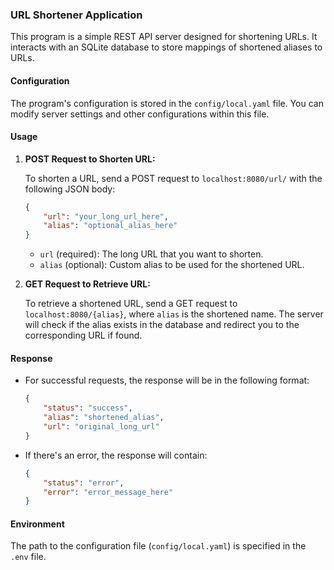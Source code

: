 ### URL Shortener Application

This program is a simple REST API server designed for shortening URLs. It interacts with an SQLite database to store mappings of shortened aliases to URLs.

#### Configuration

The program's configuration is stored in the `config/local.yaml` file. You can modify server settings and other configurations within this file.

#### Usage

1. **POST Request to Shorten URL:**

   To shorten a URL, send a POST request to `localhost:8080/url/` with the following JSON body:

   ```json
   {
       "url": "your_long_url_here",
       "alias": "optional_alias_here"
   }
   ```

   - `url` (required): The long URL that you want to shorten.
   - `alias` (optional): Custom alias to be used for the shortened URL.

2. **GET Request to Retrieve URL:**

   To retrieve a shortened URL, send a GET request to `localhost:8080/{alias}`, where `alias` is the shortened name. The server will check if the alias exists in the database and redirect you to the corresponding URL if found.

#### Response

- For successful requests, the response will be in the following format:

   ```json
   {
       "status": "success",
       "alias": "shortened_alias",
       "url": "original_long_url"
   }
   ```

- If there's an error, the response will contain:

   ```json
   {
       "status": "error",
       "error": "error_message_here"
   }
   ```

#### Environment

The path to the configuration file (`config/local.yaml`) is specified in the `.env` file.


